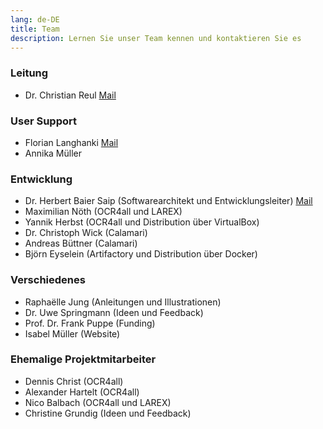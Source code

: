 ```yaml
---
lang: de-DE
title: Team
description: Lernen Sie unser Team kennen und kontaktieren Sie es
---
```

### Leitung
- Dr. Christian Reul [Mail](mailto:christian.reul@uni-wuerzburg.de?subject=ocr4all%20Kontakt)

### User Support
- Florian Langhanki [Mail](mailto:florian.langhanki@uni-wuerzburg.de?subject=ocr4all%20Kontakt)
- Annika Müller

### Entwicklung
- Dr. Herbert Baier Saip (Softwarearchitekt und Entwicklungsleiter) [Mail](mailto:herbert.baier@uni-wuerzburg.de?subject=ocr4all%20Kontakt)
- Maximilian Nöth (OCR4all und LAREX)
- Yannik Herbst (OCR4all und Distribution über VirtualBox)
- Dr. Christoph Wick (Calamari)
- Andreas Büttner (Calamari)
- Björn Eyselein (Artifactory und Distribution über Docker)

### Verschiedenes
- Raphaëlle Jung (Anleitungen und Illustrationen)
- Dr. Uwe Springmann (Ideen und Feedback)
- Prof. Dr. Frank Puppe (Funding)
- Isabel Müller (Website)

### Ehemalige Projektmitarbeiter
- Dennis Christ (OCR4all)
- Alexander Hartelt (OCR4all)
- Nico Balbach (OCR4all und LAREX)
- Christine Grundig (Ideen und Feedback)
